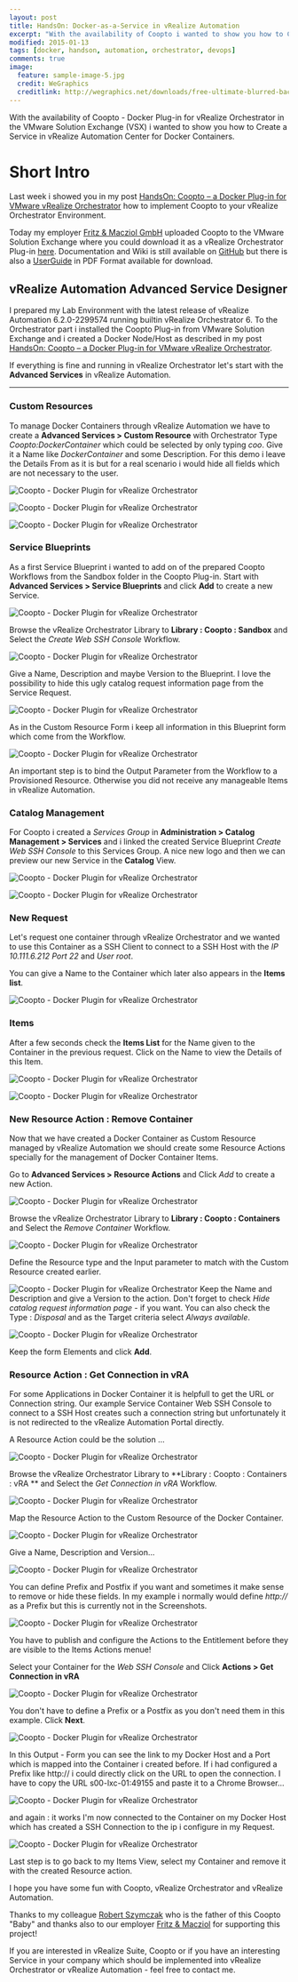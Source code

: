 ```yaml
---
layout: post
title: HandsOn: Docker-as-a-Service in vRealize Automation
excerpt: "With the availability of Coopto i wanted to show you how to Create a Service in vRealize Automation Center for Docker Containers."
modified: 2015-01-13
tags: [docker, handson, automation, orchestrator, devops]
comments: true
image:
  feature: sample-image-5.jpg
  credit: WeGraphics
  creditlink: http://wegraphics.net/downloads/free-ultimate-blurred-background-pack/
---
```


With the availability of Coopto - Docker Plug-in for vRealize Orchestrator in the VMware Solution Exchange (VSX) i wanted to show you how to Create a Service in vRealize Automation Center for Docker Containers.

# Short Intro

Last week i showed you in my post [HandsOn: Coopto – a Docker Plug-in for VMware vRealize Orchestrator](http://my311.de/post/2015-01-05-handson-coopto/) how to implement Coopto to your vRealize Orchestrator Environment.

Today my employer [Fritz & Macziol GmbH](http://www.fum.de/en/) uploaded Coopto to the VMware Solution Exchange where you could download it as a vRealize Orchestrator Plug-in [here](https://solutionexchange.vmware.com/store/products/coopto-a-docker-plug-in-for-vmware-vrealize-orchestrator--2).
Documentation and Wiki is still available on [GitHub](https://github.com/m451/coopto) but there is also a [UserGuide](https://solutionexchange.vmware.com/store/products/coopto-a-docker-plug-in-for-vmware-vrealize-orchestrator--2/files/20898) in PDF Format available for download.


## vRealize Automation Advanced Service Designer

I prepared my Lab Environment with the latest release of vRealize Automation 6.2.0-2299574 running builtin vRealize Orchestrator 6. To the Orchestrator part i installed the Coopto Plug-in from VMware Solution Exchange and i created a Docker Node/Host as described in my post [HandsOn: Coopto – a Docker Plug-in for VMware vRealize Orchestrator](http://my311.de/post/2015-01-05-handson-coopto/).

If everything is fine and running in vRealize Orchestrator let's start with the **Advanced Services** in vRealize Automation.

-----------

### Custom Resources
To manage Docker Containers through vRealize Automation we have to create a **Advanced Services > Custom Resource** with Orchestrator Type *Coopto:DockerContainer* which could be selected by only typing *coo*. Give it a Name like *DockerContainer* and some Description. For this demo i leave the Details From as it is but for a real scenario i would hide all fields which are not necessary to the user.

![Coopto - Docker Plugin for vRealize Orchestrator](http://my311.de/images/2015-01-13-docker-as-a-service/SNAG-0000.png)

![Coopto - Docker Plugin for vRealize Orchestrator](http://my311.de/images/2015-01-13-docker-as-a-service/SNAG-0001.png)

![Coopto - Docker Plugin for vRealize Orchestrator](http://my311.de/images/2015-01-13-docker-as-a-service/SNAG-0002.png)

### Service Blueprints
As a first Service Blueprint i wanted to add on of the prepared Coopto Workflows from the Sandbox folder in the Coopto Plug-in.
Start with **Advanced Services > Service Blueprints** and click **Add** to create a new Service.

![Coopto - Docker Plugin for vRealize Orchestrator](http://my311.de/images/2015-01-13-docker-as-a-service/SNAG-0004.png)

Browse the vRealize Orchestrator Library to **Library : Coopto : Sandbox** and Select the *Create Web SSH Console* Workflow.

![Coopto - Docker Plugin for vRealize Orchestrator](http://my311.de/images/2015-01-13-docker-as-a-service/SNAG-0005.png)

Give a Name, Description and maybe Version to the Blueprint.
I love the possibility to hide this ugly catalog request information page from the Service Request.

![Coopto - Docker Plugin for vRealize Orchestrator](http://my311.de/images/2015-01-13-docker-as-a-service/SNAG-0006.png)

As in the Custom Resource Form i keep all information in this Blueprint form which come from the Workflow.

![Coopto - Docker Plugin for vRealize Orchestrator](http://my311.de/images/2015-01-13-docker-as-a-service/SNAG-0008.png)

An important step is to bind the Output Parameter from the Workflow to a Provisioned Resource. Otherwise you did not receive any manageable Items in vRealize Automation.


### Catalog Management
For Coopto i created a *Services Group* in **Administration > Catalog Management > Services** and i linked the created Service Blueprint *Create Web SSH Console* to this Services Group. A nice new logo and then we can preview our new Service in the **Catalog** View.

![Coopto - Docker Plugin for vRealize Orchestrator](http://my311.de/images/2015-01-13-docker-as-a-service/SNAG-0013.png)

![Coopto - Docker Plugin for vRealize Orchestrator](http://my311.de/images/2015-01-13-docker-as-a-service/SNAG-0014.png)

### New Request
Let's request one container through vRealize Orchestrator and  we wanted to use this Container as a SSH Client to connect to a SSH Host with the *IP 10.111.6.212 Port 22* and *User root*.

You can give a Name to the Container which later also appears in the **Items list**.

![Coopto - Docker Plugin for vRealize Orchestrator](http://my311.de/images/2015-01-13-docker-as-a-service/SNAG-0015.png)

### Items
After a few seconds check the **Items List** for the Name given to the Container in the previous request.
Click on the Name to view the Details of this Item.

![Coopto - Docker Plugin for vRealize Orchestrator](http://my311.de/images/2015-01-13-docker-as-a-service/SNAG-0016.png)

![Coopto - Docker Plugin for vRealize Orchestrator](http://my311.de/images/2015-01-13-docker-as-a-service/SNAG-0017.png)

### New Resource Action : Remove Container
Now that we have created a Docker Container as Custom Resource managed by vRealize Automation we should create some Resource Actions specially for the management of Docker Container Items.

Go to **Advanced Services > Resource Actions** and Click *Add* to create a new Action.


![Coopto - Docker Plugin for vRealize Orchestrator](http://my311.de/images/2015-01-13-docker-as-a-service/SNAG-0009.png)

Browse the vRealize Orchestrator Library to **Library : Coopto : Containers** and Select the *Remove Container* Workflow.

![Coopto - Docker Plugin for vRealize Orchestrator](http://my311.de/images/2015-01-13-docker-as-a-service/SNAG-0010.png)

Define the Resource type and the Input parameter to match with the Custom Resource created earlier.

![Coopto - Docker Plugin for vRealize Orchestrator](http://my311.de/images/2015-01-13-docker-as-a-service/SNAG-0011.png)
Keep the Name and Description and give a Version to the action. Don't forget to check *Hide catalog request information page* - if you want.
You can also check the Type : *Disposal* and as the Target criteria select *Always available*.

![Coopto - Docker Plugin for vRealize Orchestrator](http://my311.de/images/2015-01-13-docker-as-a-service/SNAG-0012.png)

Keep the form Elements and click **Add**.

### Resource Action : Get Connection in vRA

For some Applications in Docker Container it is helpfull to get the URL or Connection string.  Our example Service Container Web SSH Console to connect to a SSH Host creates such a connection string but unfortunately it is not redirected to the vRealize Automation Portal directly.

A Resource Action could be the solution ...

![Coopto - Docker Plugin for vRealize Orchestrator](http://my311.de/images/2015-01-13-docker-as-a-service/SNAG-0018.png)

Browse the vRealize Orchestrator Library to **Library : Coopto : Containers : vRA ** and Select the *Get Connection in vRA* Workflow.

![Coopto - Docker Plugin for vRealize Orchestrator](http://my311.de/images/2015-01-13-docker-as-a-service/SNAG-0019.png)

Map the Resource Action to the Custom Resource of the Docker Container.

![Coopto - Docker Plugin for vRealize Orchestrator](http://my311.de/images/2015-01-13-docker-as-a-service/SNAG-0020.png)

Give a Name, Description and Version...

![Coopto - Docker Plugin for vRealize Orchestrator](http://my311.de/images/2015-01-13-docker-as-a-service/SNAG-0021.png)

You can define Prefix and Postfix if you want and sometimes it make sense to remove or hide these fields.
In my example i normally would define *http://* as a Prefix but this is currently not in the Screenshots.

![Coopto - Docker Plugin for vRealize Orchestrator](http://my311.de/images/2015-01-13-docker-as-a-service/SNAG-0022.png)

You have to publish and configure the Actions to the Entitlement before they are visible to the Items Actions menue!

Select your Container for the *Web SSH Console* and Click **Actions > Get Connection in vRA**

![Coopto - Docker Plugin for vRealize Orchestrator](http://my311.de/images/2015-01-13-docker-as-a-service/SNAG-0023.png)

You don't have to define a Prefix or a Postfix as you don't need them in this example. Click **Next**.

![Coopto - Docker Plugin for vRealize Orchestrator](http://my311.de/images/2015-01-13-docker-as-a-service/SNAG-0024.png)

In this Output - Form you can see the link to my Docker Host and a Port which is mapped into the Container i created before. If i had configured a Prefix like http:// i could directly click on the URL to open the connection.
I have to copy the URL s00-lxc-01:49155 and paste it to a Chrome Browser...

![Coopto - Docker Plugin for vRealize Orchestrator](http://my311.de/images/2015-01-13-docker-as-a-service/SNAG-0025.png)

and again : it works
I'm now connected to the Container on my Docker Host which has created a SSH Connection to the ip i configure in my Request.

![Coopto - Docker Plugin for vRealize Orchestrator](http://my311.de/images/2015-01-13-docker-as-a-service/SNAG-0026.png)

Last step is to go back to my Items View, select my Container and remove it with the created Resource action.

I hope you have some fun with Coopto, vRealize Orchestrator and vRealize Automation.

Thanks to my colleague [Robert Szymczak](https://github.com/m451/coopto) who is the father of this Coopto "Baby" and thanks also to our employer [Fritz & Macziol](http://www.fum.de/en) for supporting this project!

If you are interested in vRealize Suite, Coopto or if you have an interesting Service in your company which should be implemented into vRealize Orchestrator or vRealize Automation - feel free to contact me.
